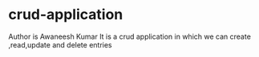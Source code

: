# crud-application
 Author is Awaneesh Kumar It is a crud application in which we can create ,read,update and delete entries 
